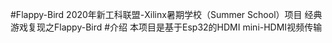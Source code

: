 #Flappy-Bird
2020年新工科联盟-Xilinx暑期学校（Summer School）项目
经典游戏复现之Flappy-Bird
#介绍
本项目是基于Esp32的HDMI mini-HDMI视频传输
